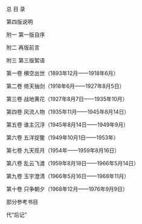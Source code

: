 总  目  录

第四版说明 

附一 第一版自序

附二 再版前言

附三 第三版絮语

第一卷 横空出世（1893年12月——1918年6月） 

第二卷 倚天抽剑（1918年6月——1927年8月5日）

第三卷 战地黄花（1927年8月7日——1935年10月） 

第四卷 风流人物（1935年11月——1945年8月14日） 

第五卷 谁主沉浮（1945年8月14日——1949年9月）

第六卷 五洋捉鳖（1949年10月1日——1953年）

第七卷 九天揽月（1954年——1959年8月16日）

第八卷 乱云飞渡（1959年8月18日——1966年5月14日）

第九卷 玉宇澄清（1966年5月16日——1968年11月） 

第十卷 只争朝夕（1968年12月——1976年9月9日）

部分参考书目

代“后记”  
